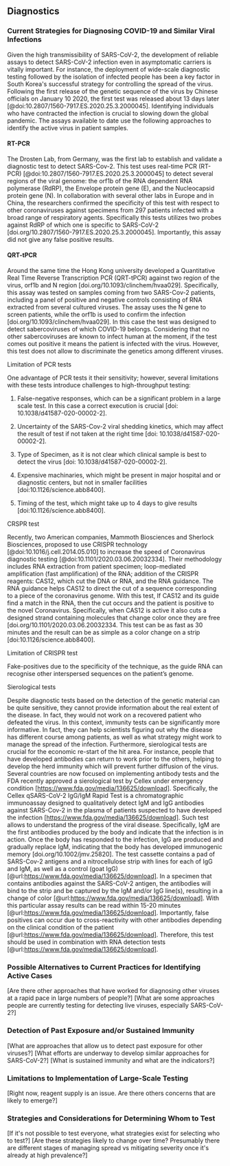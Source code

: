 ## Diagnostics

### Current Strategies for Diagnosing COVID-19 and Similar Viral Infections

Given the high transmissibility of SARS-CoV-2, the development of reliable assays to detect SARS-CoV-2 infection even in asymptomatic carriers is vitally important. 
For instance, the deployment of wide-scale diagnostic testing followed by the isolation of infected people has been a key factor in South Korea's successful strategy for controlling the spread of the virus. 
Following the first release of the genetic sequence of the virus by Chinese officials on January 10 2020, the first test was released about 13 days later [@doi:10.2807/1560-7917.ES.2020.25.3.2000045]. 
Identifying individuals who have contracted the infection is crucial to slowing down the global pandemic. 
The assays available to date use the following approaches to identify the active virus in patient samples.

#### RT-PCR 

The Drosten Lab, from Germany, was the first lab to establish and validate a diagnostic test to detect SARS-Cov-2. 
This test uses real-time PCR (RT-PCR) [@doi:10.2807/1560-7917.ES.2020.25.3.2000045] to detect several regions of the viral genome: the orf1b of the RNA dependent RNA polymerase (RdRP), the Envelope protein gene (E), and the Nucleocapsid protein gene (N). 
In collaboration with several other labs in Europe and in China, the researchers confirmed the specificity of this test with respect to other coronaviruses against specimens from 297 patients infected with a broad range of respiratory agents. 
Specifically this tests utilizes two probes against RdRP of which one is specific to SARS-CoV-2 [doi.org/10.2807/1560-7917.ES.2020.25.3.2000045]. 
Importantly, this assay did not give any false positive results.

#### QRT-tPCR

Around the same time the Hong Kong university developed a Quantitative Real Time Reverse Transcription PCR (QRT-tPCR) against two region of the virus, orf1b and N region [doi.org/10.1093/clinchem/hvaa029]. 
Specifically, this assay was tested on samples coming from two SARS-Cov-2 patients, including a panel of positive and negative controls consisting of RNA extracted from several cultured viruses. 
The assay uses the N gene to screen patients, while the orf1b is used to confirm the infection [doi.org/10.1093/clinchem/hvaa029].
In this case the test was designed to detect sabercoviruses of which COVID-19 belongs. 
Considering that no other sabercoviruses are known to infect human at the moment, if the test comes out positive it means the patient is infected with the virus. 
However, this test does not allow to discriminate the genetics among different viruses. 

Limitation of PCR tests

One advantage of PCR tests it their sensitivity; however, several limitations with these tests introduce challenges to high-throughput testing:

1)	 False-negative responses, which can be a significant problem in a large scale test. In this case a correct execution is crucial [doi: 10.1038/d41587-020-00002-2]. 

2)	Uncertainty of the SARS-Cov-2 viral shedding kinetics, which may affect the result of test if not taken at the right time [doi: 10.1038/d41587-020-00002-2].

3)	Type of Specimen, as it is not clear which clinical sample is best to detect the virus [doi: 10.1038/d41587-020-00002-2].

4)	Expensive machinaries, which might be present in major hospital and or diagnostic centers, but not in smaller facilities [doi:10.1126/science.abb8400]. 

5)	Timing of the test, which might take up to 4 days to give results [doi:10.1126/science.abb8400].

CRSPR test

Recently, two American companies, Mammoth Biosciences and Sherlock Biosciences, proposed to use CRISPR technology [@doi:10.1016/j.cell.2014.05.010] to increase the speed of Coronavirus diagnostic testing [@doi:10.1101/2020.03.06.20032334]. 
Their methodology includes RNA extraction from patient specimen; loop-mediated amplification (fast amplification) of the RNA; addition of the CRISPR reagents: CAS12, which cut the DNA or RNA, and the RNA guidance. 
The RNA guidance helps CAS12 to direct the cut of a sequence corresponding to a piece of the coronavirus genome. 
With this test, If CAS12 and its guide find a match in the RNA, then the cut occurs and the patient is positive to the novel Coronavirus. Specifically, when CAS12 is active it also cuts a designed strand containing molecules that change color once they are free [doi.org/10.1101/2020.03.06.20032334. 
This test can be as fast as 30 minutes and the result can be as simple as a color change on a strip [doi:10.1126/science.abb8400].

Limitation of CRISPR test

Fake-positives due to the specificity of the technique, as the guide RNA can recognise other interspersed sequences on the patient’s genome.

Sierological tests

Despite diagnostic tests based on the detection of the genetic material can be quite sensitive, they cannot provide information about the real extent of the disease. In fact, they would not work on a recovered patient who defeated the virus. 
In this context, immunity tests can be significantly more informative. 
In fact, they can help scientists figuring out why the disease has different course among patients, as well as what strategy might work to manage the spread of the infection. 
Furthermore, sierological tests are crucial for the economic re-start of the hit area. 
For instance, people that have developed antibodies can return to work prior to the others, helping to develop the herd immunity which will prevent further diffusion of the virus.
Several countries are now focused on implementing antibody tests and the FDA recently approved a sierological test by Cellex under emergency condition [https://www.fda.gov/media/136625/download].
Specifically, the Cellex qSARS-CoV-2 IgG/IgM Rapid Test is a chromatographic immunoassay designed to qualitatively detect IgM and IgG antibodies against SARS-Cov-2 in the plasma of patients suspected to have developed the infection [https://www.fda.gov/media/136625/download]. 
Such test allows to understand the progress of the viral disease. Specifically, IgM are the first antibodies produced by the body and indicate that the infection is in action. 
Once the body has responded to the infection, IgG are produced and gradually replace IgM, indicating that the body has developed immunogenic memory [doi.org/10.1002/jmv.25820]. 
The test cassette contains a pad of SARS-Cov-2 antigens and a nitrocellulose strip with lines for each of IgG and IgM, as well as a control (goat IgG) [@url:https://www.fda.gov/media/136625/download].
In a specimen that contains antibodies against the SARS-CoV-2 antigen, the antibodies will bind to the strip and be captured by the IgM and/or IgG line(s), resulting in a change of color [@url:https://www.fda.gov/media/136625/download]. 
With this particular assay results can be read within 15-20 minutes [@url:https://www.fda.gov/media/136625/download]. 
Importantly, false positives can occur due to cross-reactivity with other antibodies depending on the clinical condition of the patient [@url:https://www.fda.gov/media/136625/download]. 
Therefore, this test should be used in combination with RNA detection tests [@url:https://www.fda.gov/media/136625/download]. 

### Possible Alternatives to Current Practices for Identifying Active Cases

[Are there other approaches that have worked for diagnosing other viruses at a rapid pace in large numbers of people?]
[What are some approaches people are currently testing for detecting live viruses, especially SARS-CoV-2?]

### Detection of Past Exposure and/or Sustained Immunity

[What are approaches that allow us to detect past exposure for other viruses?]
[What efforts are underway to develop similar approaches for SARS-CoV-2?]
[What is sustained immunity and what are the indicators?]

### Limitations to Implementation of Large-Scale Testing

[Right now, reagent supply is an issue. Are there others concerns that are likely to emerge?]

### Strategies and Considerations for Determining Whom to Test

[If it's not possible to test everyone, what strategies exist for selecting who to test?]
[Are these strategies likely to change over time? Presumably there are different stages of managing spread vs mitigating severity once it's already at high prevalence?]
